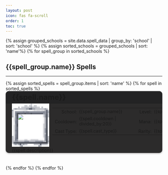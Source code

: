 ```yaml
---
layout: post
icon: fas fa-scroll
order: 1
toc: true
---
```

<style>
.card-container {
  background-color: #2C2B2B;
  border-radius: 10px;
  box-shadow: 0 2px 5px rgba(0, 0, 0, 0.3);
  margin-bottom: 40px;
  overflow: hidden;
}

.card-header2 {
  background-color: #232324;
  display: flex;
  align-items: center;
  padding: 5px 10px;
  margin-bottom: 0;
  border-bottom: 1px solid rgba(0,0,0,.125);
}

.card-title {
  font-size: 1.5rem;
  margin: 0 0 0 10px !important;
}

.card-body {
  padding-left: 20px;
  display: block;
  box-sizing: border-box;
}

.card-text {
  font-size: 1.2rem;
  line-height: 1.5;
  margin-left: 10px;
}

.table-wrapper {
  --tb-even-bg: #2C2B2B;
  --tb-odd-bg: #2C2B2B;
  --tb-border-color: rgba(255,255,255,.2);
}

.table-cell-label{
  text-align: right;
  padding: 0.2rem .5rem !important;
}

.table-cell-data{
  text-align: left;
  padding-left: 0px !important;
  padding-right: 0px !important;
  margin-left: 0px !important;
}

.table-cell-spacer{
  padding-left: 0px !important;
  padding-right: 0px !important;
  margin-left: 0px !important;
}

.unique_info {
  margin: 10px;
  padding-left: 8px;
  border: 1px solid rgba(255,255,255,.2);
  width: 180px;
  height: 120px;
}
</style>

{% assign grouped_schools = site.data.spell_data | group_by: 'school' | sort: 'school' %}
{% assign sorted_schools = grouped_schools | sort: 'name'%}
{% for spell_group in sorted_schools %}

## {{spell_group.name}} Spells

<hr>
{% assign sorted_spells = spell_group.items | sort: 'name' %}
{% for spell in sorted_spells %}
<div class="card-container">
  <div class="card-header2">
    <h3 id="{{spell.name}}" class="card-title">{{spell.name}}</h3>
  </div>
  <div class="card-body">
    <div style="display: flex">
      <div style="min-width: 130px; max-width: 130px; float: left">
        <div id="image_wrapper" style="position: relative"> 
          <img src="/img/spell_frame.png" style="width: 120px; image-rendering: pixelated; position: relative; top:0; left: 0;">
          <img src="{{spell.icon}}" style="width: 80px; image-rendering: pixelated; position: absolute; top: 36px; left: 20px;">
        </div>
      </div>
      <div style="min-width: 420px; max-width:420px; float: left">
        <table style="width: 100%;">
        <tr>
          <td class="table-cell-label">School:</td>
          <td class="table-cell-data">{{spell_group.name}}</td>
          <td class="table-cell-spacer"></td>
          <td class="table-cell-label">Level:</td>
          <td class="table-cell-data">{{spell.level}}</td>
        </tr>
        <tr>
          <td class="table-cell-label">Cooldown:</td>
          <td class="table-cell-data">{{spell.cooldown | divided_by:20}}</td>
          <td class="table-cell-spacer"></td>
          <td class="table-cell-label">Mana:</td>
          <td class="table-cell-data">{{spell.mana}}</td>
        </tr>
        <tr>
          <td class="table-cell-label">Cast Type:</td>
          <td class="table-cell-data">{{spell.cast_type}}</td>
          <td class="table-cell-spacer"></td>
          <td class="table-cell-label">Rarity:</td>
          <td class="table-cell-data">{{spell.rarity}}</td>
        </tr>
        </table>
      </div>
      {% if spell.u1 != "" %}
      <div style="display: flex; float: right;">
        <div class="unique_info">
          {{spell.u1}}<br>
          {{spell.u2}}<br>
          {{spell.u3}}<br>
          {{spell.u4}}<br>
        </div>
      </div>
      {% endif %}
    </div>
    <div style="">
      {{spell.description}}
    </div>
  </div>
</div>
{% endfor %}
{% endfor %}
<!-- buffer for the TOC -->
<div style="height: 800px"></div>



